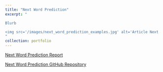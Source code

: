 ```yaml
---
title: "Next Word Prediction"
excerpt: "

Blurb

<img src='/images/next_word_prediction_examples.jpg' alt='Article Next Word Prediction Examples Project' width='500' height='500' style='display: block; margin: 0 auto;'>
"
collection: portfolio
---
```


[Next Word Prediction Report](/images/next_word_prediction_report.pdf)

[Next Word Prediction GitHub Repository](https://github.com/ajoherron/LSTM_vs_Transformer_Word_Prediction)